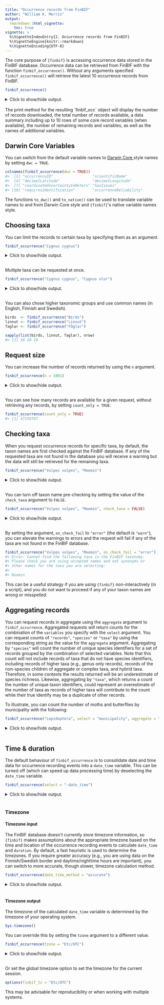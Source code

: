 ```yaml
---
title: "Occurrence records from FinBIF"
author: "William K. Morris"
output: 
  rmarkdown::html_vignette:
    toc: true
vignette: >
  %\VignetteIndexEntry{2. Occurrence records from FinBIF}
  %\VignetteEngine{knitr::rmarkdown}
  %\VignetteEncoding{UTF-8}
---
```




The core purpose of `{finbif}` is accessing occurrence data stored in the FinBIF
database. Occurrence data can be retrieved from FinBIF with the function
`finbif_occurrence()`. Without any arguments specified `finbif_occurrence()`
will retrieve the latest 10 occurrence records from FinBIF.

```r
finbif_occurrence()
```


<details closed>
<summary> Click to show/hide output. </summary>

```r

#> Records downloaded: 10
#> Records available: 47159747
#> A data.frame [10 x 12]
#>                                 record_id      scientific_name abundance lat_wgs84 lon_wgs84
#> 1  …KE.176/64895825d5de884fa20e297d#Unit1 Heracleum persicum …        NA  61.08302  22.38983
#> 2                           …JX.1594382#9 Hirundo rustica Lin…        NA  64.12716  23.99111
#> 3                          …JX.1594382#37 Pica pica (Linnaeus…        NA  64.12716  23.99111
#> 4                          …JX.1594382#49 Muscicapa striata (…        NA  64.12716  23.99111
#> 5                          …JX.1594382#39 Larus canus Linnaeu…        NA  64.12716  23.99111
#> 6                           …JX.1594382#5 Emberiza citrinella…        NA  64.12716  23.99111
#> 7                          …JX.1594382#31 Ficedula hypoleuca …        NA  64.12716  23.99111
#> 8                          …JX.1594382#41 Alauda arvensis Lin…        NA  64.12716  23.99111
#> 9                          …JX.1594382#21 Numenius arquata (L…        NA  64.12716  23.99111
#> 10                         …JX.1594382#29 Dendrocopos major (…        NA  64.12716  23.99111
#> ...with 0 more record and 7 more variables:
#> date_time, coordinates_uncertainty, any_issues, requires_verification, requires_identification,
#> record_reliability, record_quality

```

</details>
<br>
The print method for the resulting `finbif_occ` object will display the number
of records downloaded, the total number of records available, a data summary
including up to 10 rows of some core record variables (when available), the
number of remaining records and variables, as well as the names of additional
variables.

## Darwin Core Variables
You can switch from the default variable names to [Darwin Core
](http://rs.tdwg.org/dwc/) style names by setting `dwc = TRUE`.

```r
colnames(finbif_occurrence(dwc = TRUE))
#>  [1] "occurrenceID"                  "scientificName"                "individualCount"              
#>  [4] "decimalLatitude"               "decimalLongitude"              "eventDateTime"                
#>  [7] "coordinateUncertaintyInMeters" "hasIssues"                     "requiresVerification"         
#> [10] "requiresIdentification"        "occurrenceReliability"         "occurrenceQuality"
```
The functions `to_dwc()` and `to_native()` can be used to translate variable
names to and from Darwin Core style and `{finbif}`'s native variable names
style.

## Choosing taxa
You can limit the records to certain taxa by specifying them as an argument.

```r
finbif_occurrence("Cygnus cygnus")
```


<details closed>
<summary> Click to show/hide output. </summary>

```r

#> Records downloaded: 10
#> Records available: 95730
#> A data.frame [10 x 12]
#>                   record_id      scientific_name abundance lat_wgs84 lon_wgs84           date_time
#> 1            …JX.1594164#13 Cygnus cygnus (Linn…        NA  64.94473  26.67958 2023-06-13 14:33:00
#> 2  …HR.4412/6489172c9ddda_U Cygnus cygnus (Linn…        NA  61.74701  23.11493 2023-06-13 12:00:00
#> 3  …HR.4412/64891730060a4_U Cygnus cygnus (Linn…        NA  61.38348  22.97288 2023-06-13 12:00:00
#> 4  …HR.4412/648917378a3b6_U Cygnus cygnus (Linn…        NA  62.76028  24.15774 2023-06-13 12:00:00
#> 5  …HR.4412/6489175adc05f_U Cygnus cygnus (Linn…        NA  60.78752  21.39263 2023-06-13 12:00:00
#> 6  …HR.4412/6489173a1db9b_U Cygnus cygnus (Linn…        NA  64.31374  26.68643 2023-06-13 12:00:00
#> 7  …HR.4412/648917456a396_U Cygnus cygnus (Linn…        NA  61.87986  25.19067 2023-06-13 12:00:00
#> 8  …HR.4412/648917454912b_U Cygnus cygnus (Linn…        NA  60.42215  24.00099 2023-06-13 12:00:00
#> 9  …HR.4412/64891750e74e7_U Cygnus cygnus (Linn…        NA  63.86383  27.70835 2023-06-13 12:00:00
#> 10 …HR.4412/64891741330f8_U Cygnus cygnus (Linn…        NA  61.74701  23.11493 2023-06-13 12:00:00
#> ...with 0 more record and 6 more variables:
#> coordinates_uncertainty, any_issues, requires_verification, requires_identification,
#> record_reliability, record_quality

```

</details>
<br>

Multiple taxa can be requested at once.

```r
finbif_occurrence("Cygnus cygnus", "Cygnus olor")
```


<details closed>
<summary> Click to show/hide output. </summary>

```r

#> Records downloaded: 10
#> Records available: 138681
#> A data.frame [10 x 12]
#>                   record_id      scientific_name abundance lat_wgs84 lon_wgs84           date_time
#> 1            …JX.1594164#13 Cygnus cygnus (Linn…        NA  64.94473  26.67958 2023-06-13 14:33:00
#> 2  …HR.4412/6489172c9ddda_U Cygnus cygnus (Linn…        NA  61.74701  23.11493 2023-06-13 12:00:00
#> 3  …HR.4412/64891730060a4_U Cygnus cygnus (Linn…        NA  61.38348  22.97288 2023-06-13 12:00:00
#> 4  …HR.4412/648917378a3b6_U Cygnus cygnus (Linn…        NA  62.76028  24.15774 2023-06-13 12:00:00
#> 5  …HR.4412/64891759be4c7_U Cygnus olor (J.F. G…        NA  63.40045  21.48901 2023-06-13 12:00:00
#> 6  …HR.4412/6489175adc05f_U Cygnus cygnus (Linn…        NA  60.78752  21.39263 2023-06-13 12:00:00
#> 7  …HR.4412/6489173a1db9b_U Cygnus cygnus (Linn…        NA  64.31374  26.68643 2023-06-13 12:00:00
#> 8  …HR.4412/648917456a396_U Cygnus cygnus (Linn…        NA  61.87986  25.19067 2023-06-13 12:00:00
#> 9  …HR.4412/648917454912b_U Cygnus cygnus (Linn…        NA  60.42215  24.00099 2023-06-13 12:00:00
#> 10 …HR.4412/64891750e74e7_U Cygnus cygnus (Linn…        NA  63.86383  27.70835 2023-06-13 12:00:00
#> ...with 0 more record and 6 more variables:
#> coordinates_uncertainty, any_issues, requires_verification, requires_identification,
#> record_reliability, record_quality

```

</details>
<br>

You can also chose higher taxonomic groups and use common names (in English,
Finnish and Swedish).

```r
birds  <- finbif_occurrence("Birds")
linnut <- finbif_occurrence("Linnut")
faglar <- finbif_occurrence("Fåglar")

sapply(list(birds, linnut, faglar), nrow)
#> [1] 10 10 10
```

## Request size
You can increase the number of records returned by using the `n` argument.

```r
finbif_occurrence(n = 1001)
```


<details closed>
<summary> Click to show/hide output. </summary>

```r

#> Records downloaded: 1001
#> Records available: 47159747
#> A data.frame [1001 x 12]
#>                                 record_id      scientific_name abundance lat_wgs84 lon_wgs84
#> 1  …KE.176/64895825d5de884fa20e297d#Unit1 Heracleum persicum …        NA  61.08302  22.38983
#> 2                           …JX.1594382#9 Hirundo rustica Lin…        NA  64.12716  23.99111
#> 3                          …JX.1594382#37 Pica pica (Linnaeus…        NA  64.12716  23.99111
#> 4                          …JX.1594382#49 Muscicapa striata (…        NA  64.12716  23.99111
#> 5                          …JX.1594382#39 Larus canus Linnaeu…        NA  64.12716  23.99111
#> 6                           …JX.1594382#5 Emberiza citrinella…        NA  64.12716  23.99111
#> 7                          …JX.1594382#31 Ficedula hypoleuca …        NA  64.12716  23.99111
#> 8                          …JX.1594382#41 Alauda arvensis Lin…        NA  64.12716  23.99111
#> 9                          …JX.1594382#21 Numenius arquata (L…        NA  64.12716  23.99111
#> 10                         …JX.1594382#29 Dendrocopos major (…        NA  64.12716  23.99111
#> ...with 991 more records and 7 more variables:
#> date_time, coordinates_uncertainty, any_issues, requires_verification, requires_identification,
#> record_reliability, record_quality

```

</details>
<br>

You can see how many records are available for a given request, without
retrieving any records, by setting `count_only = TRUE`.

```r
finbif_occurrence(count_only = TRUE)
#> [1] 47159747
```

## Checking taxa
When you request occurrence records for specific taxa, by default, the taxon
names are first checked against the FinBIF database. If any of the requested
taxa are not found in the database you will receive a warning but the data will
still be retrieved for the remaining taxa.

```r
finbif_occurrence("Vulpes vulpes", "Moomin")
```


<details closed>
<summary> Click to show/hide output. </summary>

```r

#> Records downloaded: 10
#> Records available: 5303
#> A data.frame [10 x 12]
#>                                 record_id      scientific_name abundance lat_wgs84 lon_wgs84
#> 1                    …HR.3211/167313561-U Vulpes vulpes (Linn…        NA  60.18049  25.04838
#> 2                    …HR.3211/167310567-U Vulpes vulpes (Linn…        NA  60.2241   24.89373
#> 3  …KE.176/64894ccdd5de884fa20e2972#Unit1 Vulpes vulpes (Linn…  1         60.21118  24.90744
#> 4  …KE.176/6489506dd5de884fa20e2976#Unit1 Vulpes vulpes (Linn…  1         60.11016  25.01864
#> 5  …KE.176/648802d6d5de884fa20e290d#Unit1 Vulpes vulpes (Linn…  1         60.11016  25.01864
#> 6  …KE.176/648802c7d5de884fa20e290c#Unit1 Vulpes vulpes (Linn…  1         60.11016  25.01864
#> 7                    …HR.3211/167167234-U Vulpes vulpes (Linn…        NA  60.20261  24.86879
#> 8                    …HR.3211/166968734-U Vulpes vulpes (Linn…        NA  60.5      21.9    
#> 9                    …HR.3211/166944731-U Vulpes vulpes (Linn…        NA  60.17493  24.74123
#> 10 …KE.176/64869a52d5de884fa20e28ae#Unit1 Vulpes vulpes (Linn…  1         60.23885  25.12012
#> ...with 0 more record and 7 more variables:
#> date_time, coordinates_uncertainty, any_issues, requires_verification, requires_identification,
#> record_reliability, record_quality

```

</details>
<br>

You can turn off taxon name pre-checking by setting the value of the
`check_taxa` argument to `FALSE`.

```r
finbif_occurrence("Vulpes vulpes", "Moomin", check_taxa = FALSE)
```


<details closed>
<summary> Click to show/hide output. </summary>

```r

#> Records downloaded: 10
#> Records available: 5303
#> A data.frame [10 x 12]
#>                                 record_id      scientific_name abundance lat_wgs84 lon_wgs84
#> 1                    …HR.3211/167313561-U Vulpes vulpes (Linn…        NA  60.18049  25.04838
#> 2                    …HR.3211/167310567-U Vulpes vulpes (Linn…        NA  60.2241   24.89373
#> 3  …KE.176/64894ccdd5de884fa20e2972#Unit1 Vulpes vulpes (Linn…  1         60.21118  24.90744
#> 4  …KE.176/6489506dd5de884fa20e2976#Unit1 Vulpes vulpes (Linn…  1         60.11016  25.01864
#> 5  …KE.176/648802d6d5de884fa20e290d#Unit1 Vulpes vulpes (Linn…  1         60.11016  25.01864
#> 6  …KE.176/648802c7d5de884fa20e290c#Unit1 Vulpes vulpes (Linn…  1         60.11016  25.01864
#> 7                    …HR.3211/167167234-U Vulpes vulpes (Linn…        NA  60.20261  24.86879
#> 8                    …HR.3211/166968734-U Vulpes vulpes (Linn…        NA  60.5      21.9    
#> 9                    …HR.3211/166944731-U Vulpes vulpes (Linn…        NA  60.17493  24.74123
#> 10 …KE.176/64869a52d5de884fa20e28ae#Unit1 Vulpes vulpes (Linn…  1         60.23885  25.12012
#> ...with 0 more record and 7 more variables:
#> date_time, coordinates_uncertainty, any_issues, requires_verification, requires_identification,
#> record_reliability, record_quality

```

</details>
<br>

By setting the argument, `on_check_fail` to `"error"` (the default is `"warn"`),
you can elevate the warnings to errors and the request will fail if any of the
taxa are not found in the FinBIF database.

```r
finbif_occurrence("Vulpes vulpes", "Moomin", on_check_fail = "error")
#> Error: Cannot find the following taxa in the FinBIF taxonomy.
#> Please check you are using accepted names and not synonyms or
#> other names for the taxa you are selecting:
#> 
#> Moomin
```
This can be a useful strategy if you are using `{finbif}` non-interactively
(in a script), and you do not want to proceed if any of your taxon names are
wrong or misspelled.

## Aggregating records
You can request records in aggregate using the `aggregate` argument to
`finbif_occurrence`. Aggregated requests will return counts for the combination
of the `variables` you specify with the `select` argument. You can request
counts of `"records"`, `"species"` or `"taxa"` by using the corresponding string
as the value for the `aggregate` argument. Aggregating by `"species"` will count
the number of unique species identifiers for a set of records grouped by the
combination of selected variables. Note that this count will not include records
of taxa that do not have species identifiers, including records of higher taxa
(e.g., genus only records), records of the non-species children of aggregate or
complex taxa, and hybrid taxa. Therefore, in some contexts the results returned
will be an underestimate of species richness. Likewise, aggregating by `"taxa"`,
which returns a count the number of unique taxon identifiers, could represent an
overestimate of the number of taxa as records of higher taxa will contribute to
the count while their true identify may be a duplicate of other records.

To illustrate, you can count the number of moths and butterflies by municipality
with the following:

```r
finbif_occurrence("Lepidoptera", select = "municipality", aggregate = "species")
```


<details closed>
<summary> Click to show/hide output. </summary>

```r

#> Records downloaded: 10
#> Records available: 309
#> A data.frame [10 x 2]
#>    municipality n_species
#> 1     Raasepori  2038    
#> 2     Virolahti  1978    
#> 3       Kouvola  1508    
#> 4      Rääkkylä  1367    
#> 5   Kemiönsaari  2008    
#> 6         Hanko  1945    
#> 7      Parainen  1858    
#> 8      Helsinki  1980    
#> 9        Kuopio  1345    
#> 10        Kotka  1719    

```

</details>
<br>

## Time & duration
The default behaviour of `finbif_occurrence` is to consolidate date and time
data for occurrence recording events into a `date_time` variable. This can be
turned off (which can speed up data processing time) by deselecting the
`date_time` variable.

```r
finbif_occurrence(select = "-date_time")
```


<details closed>
<summary> Click to show/hide output. </summary>

```r

#> Records downloaded: 10
#> Records available: 47159747
#> A data.frame [10 x 11]
#>                                 record_id      scientific_name abundance lat_wgs84 lon_wgs84
#> 1  …KE.176/64895825d5de884fa20e297d#Unit1 Heracleum persicum …        NA  61.08302  22.38983
#> 2                           …JX.1594382#9 Hirundo rustica Lin…        NA  64.12716  23.99111
#> 3                          …JX.1594382#37 Pica pica (Linnaeus…        NA  64.12716  23.99111
#> 4                          …JX.1594382#49 Muscicapa striata (…        NA  64.12716  23.99111
#> 5                          …JX.1594382#39 Larus canus Linnaeu…        NA  64.12716  23.99111
#> 6                           …JX.1594382#5 Emberiza citrinella…        NA  64.12716  23.99111
#> 7                          …JX.1594382#31 Ficedula hypoleuca …        NA  64.12716  23.99111
#> 8                          …JX.1594382#41 Alauda arvensis Lin…        NA  64.12716  23.99111
#> 9                          …JX.1594382#21 Numenius arquata (L…        NA  64.12716  23.99111
#> 10                         …JX.1594382#29 Dendrocopos major (…        NA  64.12716  23.99111
#> ...with 0 more record and 6 more variables:
#> coordinates_uncertainty, any_issues, requires_verification, requires_identification,
#> record_reliability, record_quality

```

</details>
<br>

### Timezone
#### Timezone input
The FinBIF database doesn't currently store timezone information, so `{finbif}`
makes assumptions about the appropriate timezone based on the time and location
of the occurrence recording events to calculate `date_time` and `duration`. By
default, a fast heuristic is used to determine the timezones. If you require
greater accuracy (e.g., you are using data on the Finnish/Swedish border and
daytime/nighttime hours are important), you can switch to more accurate, though
slower, timezone calculation method.

```r
finbif_occurrence(date_time_method = "accurate")
```


<details closed>
<summary> Click to show/hide output. </summary>

```r

#> Records downloaded: 10
#> Records available: 47159747
#> A data.frame [10 x 12]
#>                                 record_id      scientific_name abundance lat_wgs84 lon_wgs84
#> 1  …KE.176/64895825d5de884fa20e297d#Unit1 Heracleum persicum …        NA  61.08302  22.38983
#> 2                           …JX.1594382#9 Hirundo rustica Lin…        NA  64.12716  23.99111
#> 3                          …JX.1594382#37 Pica pica (Linnaeus…        NA  64.12716  23.99111
#> 4                          …JX.1594382#49 Muscicapa striata (…        NA  64.12716  23.99111
#> 5                          …JX.1594382#39 Larus canus Linnaeu…        NA  64.12716  23.99111
#> 6                           …JX.1594382#5 Emberiza citrinella…        NA  64.12716  23.99111
#> 7                          …JX.1594382#31 Ficedula hypoleuca …        NA  64.12716  23.99111
#> 8                          …JX.1594382#41 Alauda arvensis Lin…        NA  64.12716  23.99111
#> 9                          …JX.1594382#21 Numenius arquata (L…        NA  64.12716  23.99111
#> 10                         …JX.1594382#29 Dendrocopos major (…        NA  64.12716  23.99111
#> ...with 0 more record and 7 more variables:
#> date_time, coordinates_uncertainty, any_issues, requires_verification, requires_identification,
#> record_reliability, record_quality

```

</details>
<br>

#### Timezone output
The timezone of the calculated `date_time` variable is determined by the
timezone of your operating system.

```r
Sys.timezone()
```

You can override this by setting the `tzone` argument to a different value.

```r
finbif_occurrence(tzone = "Etc/UTC")
```


<details closed>
<summary> Click to show/hide output. </summary>

```r

#> Records downloaded: 10
#> Records available: 47159747
#> A data.frame [10 x 12]
#>                                 record_id      scientific_name abundance lat_wgs84 lon_wgs84
#> 1  …KE.176/64895825d5de884fa20e297d#Unit1 Heracleum persicum …        NA  61.08302  22.38983
#> 2                           …JX.1594382#9 Hirundo rustica Lin…        NA  64.12716  23.99111
#> 3                          …JX.1594382#37 Pica pica (Linnaeus…        NA  64.12716  23.99111
#> 4                          …JX.1594382#49 Muscicapa striata (…        NA  64.12716  23.99111
#> 5                          …JX.1594382#39 Larus canus Linnaeu…        NA  64.12716  23.99111
#> 6                           …JX.1594382#5 Emberiza citrinella…        NA  64.12716  23.99111
#> 7                          …JX.1594382#31 Ficedula hypoleuca …        NA  64.12716  23.99111
#> 8                          …JX.1594382#41 Alauda arvensis Lin…        NA  64.12716  23.99111
#> 9                          …JX.1594382#21 Numenius arquata (L…        NA  64.12716  23.99111
#> 10                         …JX.1594382#29 Dendrocopos major (…        NA  64.12716  23.99111
#> ...with 0 more record and 7 more variables:
#> date_time, coordinates_uncertainty, any_issues, requires_verification, requires_identification,
#> record_reliability, record_quality

```

</details>
<br>

Or set the global timezone option to set the timezone for the current session.

```r
options(finbif_tz = "Etc/UTC")
```
This may be advisable for reproducibility or when working with multiple systems.

